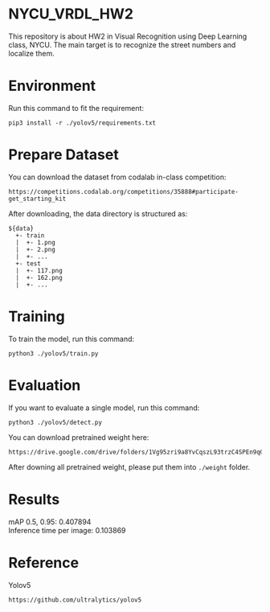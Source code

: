 # NYCU_VRDL_HW2
This repository is about HW2 in Visual Recognition using Deep Learning class, NYCU. The main target is to recognize the street numbers and localize them.
# Environment
Run this command to fit the requirement:
```
pip3 install -r ./yolov5/requirements.txt
```
# Prepare Dataset
You can download the dataset from codalab in-class competition:
```
https://competitions.codalab.org/competitions/35888#participate-get_starting_kit
```
After downloading, the data directory is structured as:
```
${data}
  +- train
  |  +- 1.png
  |  +- 2.png
  |  +- ...
  +- test
  |  +- 117.png
  |  +- 162.png
  |  +- ...
```
# Training
To train the model, run this command:
```
python3 ./yolov5/train.py 
```
# Evaluation
If you want to evaluate a single model, run this command:
```
python3 ./yolov5/detect.py 
```
You can download pretrained weight here:
```
https://drive.google.com/drive/folders/1Vg95zri9a8YvCqszL93trzC4SPEn9qG6
```
After downing all pretrained weight, please put them into ```./weight``` folder.
# Results
mAP 0.5, 0.95: 0.407894 <br>
Inference time per image: 0.103869 
# Reference
Yolov5
```
https://github.com/ultralytics/yolov5
```

